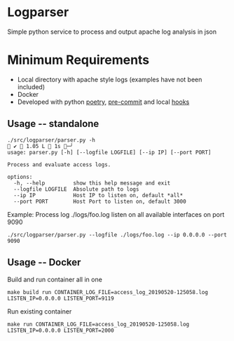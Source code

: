 # Logparser
Simple python service to process and output apache log analysis in json

# Minimum Requirements
* Local directory with apache style logs (examples have not been included)
* Docker
* Developed with python [poetry](https://python-poetry.org/), [pre-commit](https://pre-commit.com) and local [hooks](https://github.com/bneyedli/pre-commit-hook)

## Usage -- standalone
```
./src/logparser/parser.py -h                                                                                                                                                                                                                                                                                  ✔  1.05 L  1s ─╯
usage: parser.py [-h] [--logfile LOGFILE] [--ip IP] [--port PORT]

Process and evaluate access logs.

options:
  -h, --help         show this help message and exit
  --logfile LOGFILE  Absolute path to logs
  --ip IP            Host IP to listen on, default *all*
  --port PORT        Host Port to listen on, default 3000
```
Example: Process log ./logs/foo.log listen on all available interfaces on port 9090
```
./src/logparser/parser.py --logfile ./logs/foo.log --ip 0.0.0.0 --port 9090
```
## Usage -- Docker
Build and run container all in one
```
make build run CONTAINER_LOG_FILE=access_log_20190520-125058.log LISTEN_IP=0.0.0.0 LISTEN_PORT=9119   
```
Run existing container
```
make run CONTAINER_LOG_FILE=access_log_20190520-125058.log LISTEN_IP=0.0.0.0 LISTEN_PORT=2000  
```
